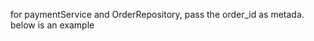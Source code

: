 for paymentService and OrderRepository, pass the order_id as metada. below is an example
<!-- {
    "email": "john.doe@example.com",
    "amount": 5000,
    "metadata": {
        "user_id": 1,
        "order_id": 123
    }
} -->